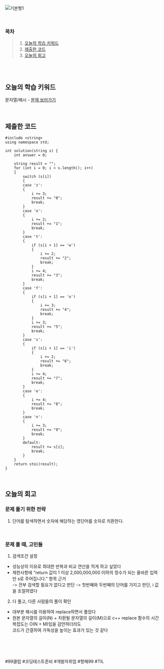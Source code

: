 ![기본형1](https://github.com/user-attachments/assets/5bdb43f4-9cbf-4359-a7eb-b2d6b08df03c)

<br>

### 목차
> 1. [오늘의 학습 키워드](#오늘의-학습-키워드)
> 2. [제출한 코드](#제출한-코드)
> 3. [오늘의 회고](#오늘의-회고)

<br><br>

## 오늘의 학습 키워드
문자열/해시 - [문제 보러가기](https://school.programmers.co.kr/learn/courses/30/lessons/81301)
  
<br>

## 제출한 코드
```
#include <string>
using namespace std;

int solution(string s) {
    int answer = 0;

    string result = "";
    for (int i = 0; i < s.length(); i++)
    {
        switch (s[i])
        {
        case 'z':
        {
            i += 3;
            result += "0";
            break;
        }
        case 'o':
        {
            i += 2;
            result += "1";
            break;
        }
        case 't':
        {
            if (s[i + 1] == 'w')
            {
                i += 2;
                result += "2";
                break;
            }
            i += 4;
            result += "3";
            break;
        }
        case 'f':
        {
            if (s[i + 1] == 'o')
            {
                i += 3;
                result += "4";
                break;
            }
            i += 3;
            result += "5";
            break;
        }
        case 's':
        {
            if (s[i + 1] == 'i')
            {
                i += 2;
                result += "6";
                break;
            }
            i += 4;
            result += "7";
            break;
        }
        case 'e':
        {
            i += 4;
            result += "8";
            break;
        }
        case 'n':
        {
            i += 3;
            result += "9";
            break;
        }
        default:
            result += s[i];
            break;
        }
    }
    return stoi(result);
}
```

<br>

## 오늘의 회고
### 문제 풀기 위한 전략
1. 단어를 탐색하면서 숫자에 해당하는 영단어를 숫자로 치환한다. <br>

<br>

### 문제 풀 때, 고민들
1. 검색조건 설정 <br>
  - 성능상의 이유로 최대한 반복과 비교 연산을 적게 하고 싶었다
  - 제한사항에 "return 값이 1 이상 2,000,000,000 이하의 정수가 되는 올바른 입력만 s로 주어집니다." 항목 근거 <br>
    -> 전부 검색할 필요가 없다고 판단 -> 첫번째와 두번째의 단어를 가지고 판단, i 값을 조절하였다
2. 다 풀고, 다른 사람들의 풀이 확인
  - 대부분 해시를 이용하여 replace하면서 풀었다
  - 원본 문자열의 길이(N) + 치환될 문자열의 길이(M)으로 c++ replace 함수의 시간복잡도는 O(N + M)임을 감안하더라도 <br>
    코드가 간결하여 가독성을 높이는 효과가 있는 것 같다

<br>    
<br>
<br>
<br>
#99클럽 #코딩테스트준비 #개발자취업 #항해99 #TIL


